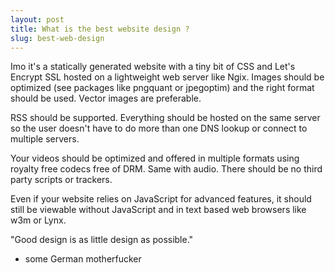 ```yaml
---
layout: post
title: What is the best website design ?
slug: best-web-design
---
```


Imo it's a statically generated website with a tiny bit of CSS and Let's Encrypt SSL hosted on a lightweight web server like Ngix. Images should be optimized (see packages like pngquant or jpegoptim) and the right format should be used. Vector images are preferable.

RSS should be supported. Everything should be hosted on the same server so the user doesn't have to do more than one DNS lookup or connect to multiple servers.

Your videos should be optimized and offered in multiple formats using royalty free codecs free of DRM. Same with audio. There should be no third party scripts or trackers.

Even if your website relies on JavaScript for advanced features, it should still be viewable without JavaScript and in text based web browsers like w3m or Lynx.

"Good design is as little design as possible."
- some German motherfucker